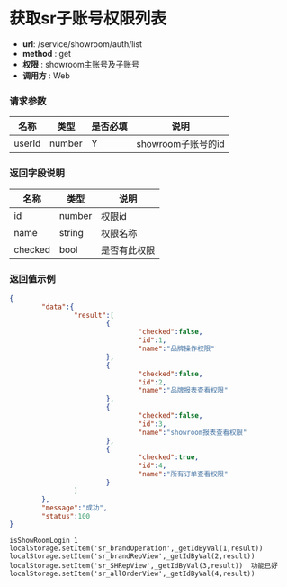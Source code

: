 获取sr子账号权限列表
===========

- **url**: /service/showroom/auth/list
- **method** : get
- **权限** : showroom主账号及子账号
- **调用方** : Web

### 请求参数

|  名称  |  类型  | 是否必填 |        说明        |
|--------|--------|----------|--------------------|
| userId | number | Y        | showroom子账号的id |

### 返回字段说明

|   名称  |  类型  |     说明     |
|---------|--------|--------------|
| id      | number | 权限id       |
| name    | string | 权限名称     |
| checked | bool   | 是否有此权限 |



### 返回值示例

```json
{
        "data":{
                "result":[
                        {
                                "checked":false,
                                "id":1,
                                "name":"品牌操作权限"
                        },
                        {
                                "checked":false,
                                "id":2,
                                "name":"品牌报表查看权限"
                        },
                        {
                                "checked":false,
                                "id":3,
                                "name":"showroom报表查看权限"
                        },
                        {
                                "checked":true,
                                "id":4,
                                "name":"所有订单查看权限"
                        }
                ]
        },
        "message":"成功",
        "status":100
}
```

```
isShowRoomLogin 1
localStorage.setItem('sr_brandOperation',_getIdByVal(1,result))
localStorage.setItem('sr_brandRepView',_getIdByVal(2,result))
localStorage.setItem('sr_SHRepView',_getIdByVal(3,result))  功能已好
localStorage.setItem('sr_allOrderView',_getIdByVal(4,result))


```